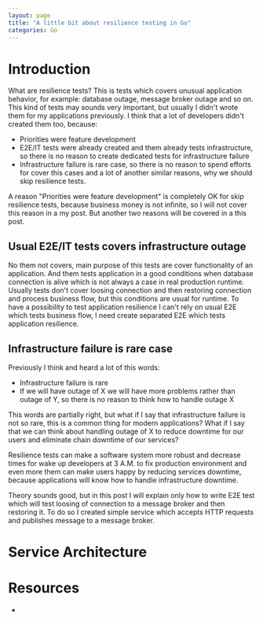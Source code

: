 ```yaml
---
layout: page
title: "A little bit about resilience testing in Go"
categories: Go
---
```


# Introduction
What are resilience tests? This is tests which covers unusual application behavior, for example: database outage, message broker outage and so on.
This kind of tests may sounds very important, but usually I didn't wrote them for my applications previously. I think that a lot of developers didn't created them too, because:
* Priorities were feature development
* E2E/IT tests were already created and them already tests infrastructure, so there is no reason to create dedicated tests for infrastructure failure
* Infrastructure failure is rare case, so there is no reason to spend efforts for cover this cases
and a lot of another similar reasons, why we should skip resilience tests. 

A reason "Priorities were feature development" is completely OK for skip resilience tests, because business money is not infinite, so I will not cover this reason in a my post.
But another two reasons will be covered in a this post.


## Usual E2E/IT tests covers infrastructure outage

No them not covers, main purpose of this tests are cover functionality of an application. 
And them tests application in a good conditions when database connection is alive which is not always a case in real production runtime. Usually tests don't cover loosing connection and then restoring connection and process business flow, but this conditions are usual for runtime. To have a possibility to test application resilience I can't rely on usual E2E which tests business flow, I need create separated E2E which tests application resilience.

## Infrastructure failure is rare case

Previously I think and heard a lot of this words:
- Infrastructure failure is rare
- If we will have outage of X we will have more problems rather than outage of Y, so there is no reason to think how to handle outage X

This words are partially right, but what if I say that infrastructure failure is not so rare, this is a common thing for modern applications? What if I say that we can think about handling outage of X to reduce downtime for our users and eliminate chain downtime of our services?


Resilience tests can make a software system more robust and decrease times for wake up developers at 3 A.M. to fix production environment and even more them can make users happy by reducing services downtime, because applications will know how to handle infrastructure downtime.

Theory sounds good, but in this post I will explain only how to write E2E test which will test loosing of connection to a message broker and then restoring it. To do so I created simple service which accepts HTTP requests and publishes message to a message broker.

# Service Architecture

# Resources
* 